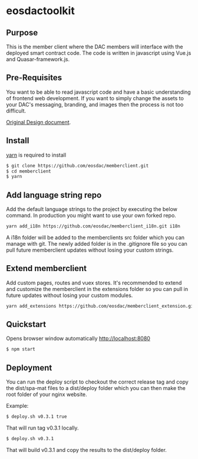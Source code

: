 # eosdactoolkit

## Purpose
This is the member client where the DAC members will interface with the deployed smart contract code. The code is written in javascript using Vue.js and Quasar-framework.js.

## Pre-Requisites
You want to be able to read javascript code and have a basic understanding of frontend web development. If you want to simply change the assets to your DAC's messaging, branding, and images then the process is not too difficult.

[Original Design document](https://docs.google.com/document/d/1C4yzFNpK0Iz0Ru0gz28HeLJic5vZWBmVl3wV8czhVS4/edit#).

## Install

[yarn](https://yarnpkg.com) is required to install

```bash
$ git clone https://github.com/eosdac/memberclient.git
$ cd memberclient
$ yarn
```
## Add language string repo
Add the default language strings to the project by executing the below command. In production you might want to use your own forked repo.
```bash
yarn add_i18n https://github.com/eosdac/memberclient_i18n.git i18n
```
A i18n folder will be added to the memberclients src folder which you can manage with git. The newly added folder is in the .gitignore file so you can pull future memberclient updates without losing your custom strings.

## Extend memberclient
Add custom pages, routes and vuex stores. It's recommended to extend and customize the memberclient in the extensions folder so you can pull in future updates without losing your custom modules. 
```bash
yarn add_extensions https://github.com/eosdac/memberclient_extension.git extensions
``` 

## Quickstart

Opens browser window automatically [http://localhost:8080](http://localhost:8080)

```bash
$ npm start
```

## Deployment

You can run the deploy script to checkout the correct release tag and copy the dist/spa-mat files to a dist/deploy folder which you can then make the root folder of your nginx website.

Example:

```bash
$ deploy.sh v0.3.1 true
```

That will run tag v0.3.1 locally.

```bash
$ deploy.sh v0.3.1
```

That will build v0.3.1 and copy the results to the dist/deploy folder.
